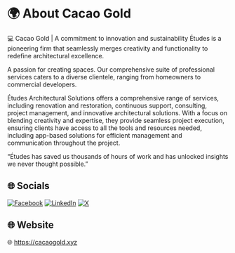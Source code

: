 # 🌍 About Cacao Gold
💻 Cacao Gold | A commitment to innovation and sustainability
Études is a pioneering firm that seamlessly merges creativity and functionality to redefine architectural excellence.

A passion for creating spaces. Our comprehensive suite of professional services caters to a diverse clientele, ranging from homeowners to commercial developers.

Études Architectural Solutions offers a comprehensive range of services, including renovation and restoration, continuous support, consulting, project management, and innovative architectural solutions. With a focus on blending creativity and expertise, they provide seamless project execution, ensuring clients have access to all the tools and resources needed, including app-based solutions for efficient management and communication throughout the project.

“Études has saved us thousands of hours of work and has unlocked insights we never thought possible.”

## 🌐 Socials
[![Facebook](https://img.shields.io/badge/Facebook-%231877F2.svg?logo=Facebook&logoColor=white)](https://www.facebook.com) [![LinkedIn](https://img.shields.io/badge/LinkedIn-%230077B5.svg?logo=linkedin&logoColor=white)](https://www.linkedin.com/in/) [![X](https://img.shields.io/badge/X-black.svg?logo=X&logoColor=white)](https://x.com/) 

## 🌐 Website
🌐 https://cacaogold.xyz
